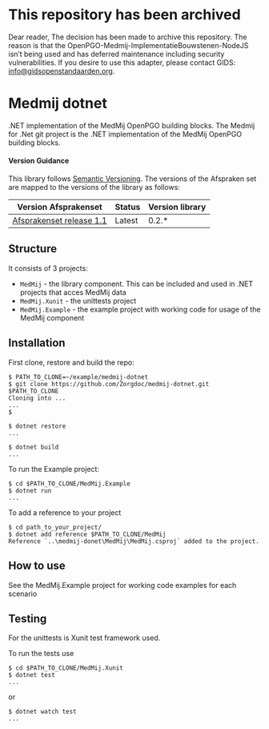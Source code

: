 # This repository has been archived
Dear reader, The decision has been made to archive this repository. The reason is that the OpenPGO-Medmij-ImplementatieBouwstenen-NodeJS isn’t being used and has deferred maintenance including security vulnerabilities. If you desire to use this adapter, please contact GIDS: info@gidsopenstandaarden.org.

# Medmij dotnet
.NET implementation of the MedMij OpenPGO building blocks.
The Medmij for .Net git project is the .NET implementation of the MedMij OpenPGO building blocks.

#### Version Guidance

This library follows [Semantic Versioning](https://semver.org/).
The versions of the Afspraken set are mapped to the versions of the library as follows:

| Version Afsprakenset | Status | Version library |
|----------------------------|------------|-----------------|
| [Afsprakenset release 1.1] | Latest | 0.2.* |

[Afsprakenset release 1.1]: https://afsprakenstelsel.medmij.nl/display/PUBLIC/Afsprakenset+release+1.1

## Structure
It consists of 3 projects:
* `MedMij` - the library component. This can be included and used in .NET projects that acces MedMij data
* `MedMij.Xunit` - the unittests project
* `MedMij.Example` - the example project with working code for usage of the MedMij component

## Installation
First clone, restore and build the repo:
```shell
$ PATH_TO_CLONE=~/example/medmij-dotnet
$ git clone https://github.com/Zorgdoc/medmij-dotnet.git $PATH_TO_CLONE
Cloning into ...
...
$

$ dotnet restore
...

$ dotnet build
...
```

To run the Example project:

```shell
$ cd $PATH_TO_CLONE/MedMij.Example
$ dotnet run
...
```


To add a reference to your project

```shell
$ cd path_to_your_project/
$ dotnet add reference $PATH_TO_CLONE/MedMij
Reference `..\medmij-donet\MedMij\MedMij.csproj` added to the project.
```

## How to use

See the MedMij.Example project for working code examples for each scenario


## Testing

For the unittests is Xunit test framework used.

To run the tests use

```shell
$ cd $PATH_TO_CLONE/MedMij.Xunit
$ dotnet test
...
```

or

```shell
$ dotnet watch test
...
```
